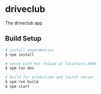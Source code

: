 # driveclub
The driveclub app

## Build Setup

```bash
# install dependencies
$ npm install

# serve with hot reload at localhost:3000
$ npm run dev

# build for production and launch server
$ npm run build
$ npm start

```
